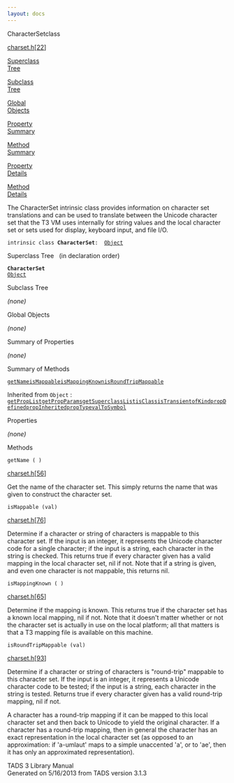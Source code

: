 ```yaml
---
layout: docs
---
```

<span class="title">CharacterSet</span><span class="type">class</span>

[charset.h](../file/charset.h.html)\[[22](../source/charset.h.html#22)\]

[Superclass  
Tree](#_SuperClassTree_)

[Subclass  
Tree](#_SubClassTree_)

[Global  
Objects](#_ObjectSummary_)

[Property  
Summary](#_PropSummary_)

[Method  
Summary](#_MethodSummary_)

[Property  
Details](#_Properties_)

[Method  
Details](#_Methods_)

<div class="fdesc">

The CharacterSet intrinsic class provides information on character set
translations and can be used to translate between the Unicode character
set that the T3 VM uses internally for string values and the local
character set or sets used for display, keyboard input, and file I/O.

`intrinsic class `**`CharacterSet`**` :   `[`Object`](../object/Object.html)

</div>

<span id="_SuperClassTree_"></span>

<div class="mjhd">

<span class="hdln">Superclass Tree</span>   (in declaration order)

</div>

**`CharacterSet`**  
[`Object`](../object/Object.html)  
<span id="_SubClassTree_"></span>

<div class="mjhd">

<span class="hdln">Subclass Tree</span>  

</div>

*(none)* <span id="_ObjectSummary_"></span>

<div class="mjhd">

<span class="hdln">Global Objects</span>  

</div>

*(none)* <span id="_PropSummary_"></span>

<div class="mjhd">

<span class="hdln">Summary of Properties</span>  

</div>





*(none)* <span id="_MethodSummary_"></span>

<div class="mjhd">

<span class="hdln">Summary of Methods</span>  

</div>

[`getName`](#getName)[`isMappable`](#isMappable)[`isMappingKnown`](#isMappingKnown)[`isRoundTripMappable`](#isRoundTripMappable)

Inherited from `Object` :  
[`getPropList`](../object/Object.html#getPropList)[`getPropParams`](../object/Object.html#getPropParams)[`getSuperclassList`](../object/Object.html#getSuperclassList)[`isClass`](../object/Object.html#isClass)[`isTransient`](../object/Object.html#isTransient)[`ofKind`](../object/Object.html#ofKind)[`propDefined`](../object/Object.html#propDefined)[`propInherited`](../object/Object.html#propInherited)[`propType`](../object/Object.html#propType)[`valToSymbol`](../object/Object.html#valToSymbol)

<span id="_Properties_"></span>

<div class="mjhd">

<span class="hdln">Properties</span>  

</div>

*(none)* <span id="_Methods_"></span>

<div class="mjhd">

<span class="hdln">Methods</span>  

</div>

<span id="getName"></span>

`getName ( )`

[charset.h](../file/charset.h.html)\[[56](../source/charset.h.html#56)\]

<div class="desc">

Get the name of the character set. This simply returns the name that was
given to construct the character set.

</div>

<span id="isMappable"></span>

`isMappable (val)`

[charset.h](../file/charset.h.html)\[[76](../source/charset.h.html#76)\]

<div class="desc">

Determine if a character or string of characters is mappable to this
character set. If the input is an integer, it represents the Unicode
character code for a single character; if the input is a string, each
character in the string is checked. This returns true if every character
given has a valid mapping in the local character set, nil if not. Note
that if a string is given, and even one character is not mappable, this
returns nil.

</div>

<span id="isMappingKnown"></span>

`isMappingKnown ( )`

[charset.h](../file/charset.h.html)\[[65](../source/charset.h.html#65)\]

<div class="desc">

Determine if the mapping is known. This returns true if the character
set has a known local mapping, nil if not. Note that it doesn't matter
whether or not the character set is actually in use on the local
platform; all that matters is that a T3 mapping file is available on
this machine.

</div>

<span id="isRoundTripMappable"></span>

`isRoundTripMappable (val)`

[charset.h](../file/charset.h.html)\[[93](../source/charset.h.html#93)\]

<div class="desc">

Determine if a character or string of characters is "round-trip"
mappable to this character set. If the input is an integer, it
represents a Unicode character code to be tested; if the input is a
string, each character in the string is tested. Returns true if every
character given has a valid round-trip mapping, nil if not.

A character has a round-trip mapping if it can be mapped to this local
character set and then back to Unicode to yield the original character.
If a character has a round-trip mapping, then in general the character
has an exact representation in the local character set (as opposed to an
approximation: if 'a-umlaut' maps to a simple unaccented 'a', or to
'ae', then it has only an approximated representation).

</div>

<div class="ftr">

TADS 3 Library Manual  
Generated on 5/16/2013 from TADS version 3.1.3

</div>
